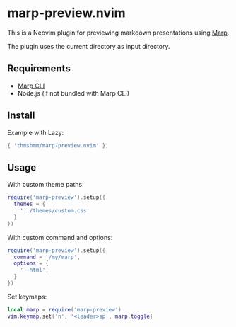 # marp-preview.nvim

This is a Neovim plugin for previewing markdown presentations using [Marp](https://marp.app/).

The plugin uses the current directory as input directory.

## Requirements

- [Marp CLI](https://github.com/marp-team/marp-cli)
- Node.js (if not bundled with Marp CLI)

## Install

Example with Lazy:
```lua
{ 'thmshmm/marp-preview.nvim' },
```

## Usage

With custom theme paths:
```lua
require('marp-preview').setup({
  themes = {
    '../themes/custom.css'
  }
})
```

With custom command and options:
```lua
require('marp-preview').setup({
  command = '/my/marp',
  options = {
    '--html',
  }
})
```

Set keymaps:
```lua
local marp = require('marp-preview')
vim.keymap.set('n', '<leader>sp', marp.toggle)
```
